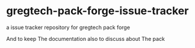 # gregtech-pack-forge-issue-tracker
a issue tracker repository for gregtech pack forge

And to keep The documentation also to discuss about The pack